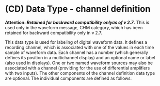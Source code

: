# (CD) Data Type - channel definition

**Attention: _Retained for backward compatibility onlyas of v 2.7_.** This is used only in the waveform message, CHM category, which has been retained for backward compatibility only in v 2.7.

This data type is used for labeling of digital waveform data. It defines a recording channel, which is associated with one of the values in each time sample of waveform data. Each channel has a number (which generally defines its position in a multichannel display) and an optional name or label (also used in displays). One or two named waveform sources may also be associated with a channel (providing for the use of differential amplifiers with two inputs). The other components of the channel definition data type are optional. The individual components are defined as follows:
